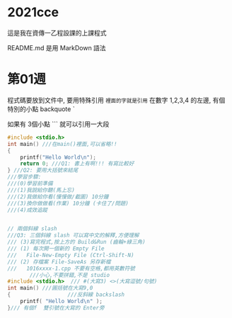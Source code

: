 # 2021cce
這是我在資傳一乙程設課的上課程式

README.md 是用 MarkDown 語法

# 第01週
程式碼要放到文件中, 要用特殊引用 `裡面的字就是引用`
在數字 1,2,3,4 的左邊, 有個特別的小點 backquote `

如果有 3個小點 ``` 就可以引用一大段
```C
#include <stdio.h>
int main() ///在main()裡面,可以省略!!
{
    printf("Hello World\n");
    return 0; ///Q1: 書上有啊!!! 有寫比較好
} ///Q2: 要用大括號來結尾
///學習步驟:
///(0)學習前準備
///(1)我說給你聽(馬上忘)
///(2)我做給你看(慢慢做/截圖) 10分鐘
///(3)換你做做看(作業) 10分鐘 (卡住了/問題)
///(4)成效追蹤
```
```C

// 兩個斜線 slash
///Q3: 三個斜線 slash 可以寫中文的解釋,方便理解
/// (3)寫完程式,按上方的 Build&Run (齒輪+綠三角)
/// (1) 每次開一個新的 Empty File
///   File-New-Empty File (Ctrl-Shift-N)
/// (2) 存檔案 File-SaveAs 另存新檔
///   1016xxxx-1.cpp 不要有空格,都用英數符號
       ///小心,不要拼錯,不是 studio
#include <stdio.h>  /// #(大寫3) <>(大寫逗號/句號)
int main() ///圓括號在大寫9,0
{                  ///反斜線 backslash
    printf( "Hello World\n" );
}/// 有個f  雙引號在大寫的 Enter旁
```

